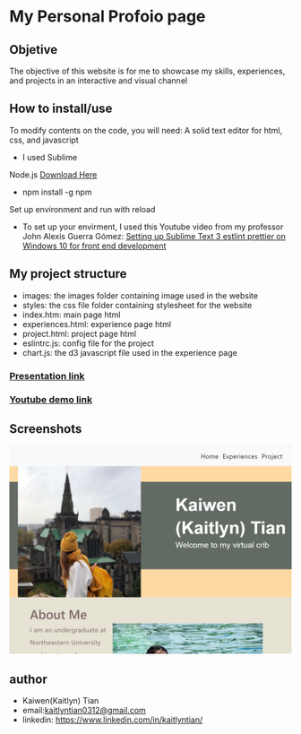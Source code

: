 # My Personal Profoio page

## Objetive
The objective of this website is for me to showcase my skills, experiences, and projects in an interactive and visual channel

## How to install/use
To modify contents on the code, you will need:
A solid text editor for html, css, and javascript
- I used Sublime

Node.js [Download Here](http://getbootstrap.com/getting-started/)
- npm install -g npm

Set up environment and run with reload
- To set up your envirment, I used this Youtube video from my professor John Alexis Guerra Gómez:
[Setting up Sublime Text 3 estlint prettier on Windows 10 for front end development
](https://www.youtube.com/watch?v=Q5bbPEAOwYs&t=1730s)

## My project structure
- images: the images folder containing image used in the website
- styles: the css file folder containing stylesheet for the website
- index.htm: main page html
- experiences.html: experience page html
- project.html: project page html
- eslintrc.js: config file for the project
- chart.js: the d3 javascript file used in the experience page

### [Presentation link](https://www.canva.com/design/DAEsd-Y5FwQ/zA_te66GnCuvTKlzZC6U4Q/view?utm_content=DAEsd-Y5FwQ&utm_campaign=designshare&utm_medium=link&utm_source=sharebutton)
### [Youtube demo link](https://youtu.be/AXFt7bMexKM)

## Screenshots
![Hom page](https://raw.githubusercontent.com/kaitlyntian/homepage/main/images/header_screenshoot.PNG)
## author
- Kaiwen(Kaitlyn) Tian
- email:kaitlyntian0312@gmail.com
- linkedin: https://www.linkedin.com/in/kaitlyntian/

